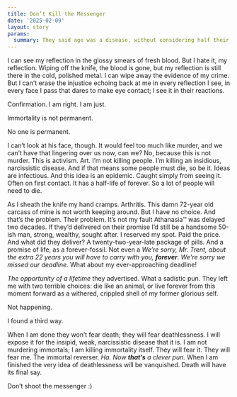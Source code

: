 ```yaml
---
title: Don’t Kill the Messenger
date: '2025-02-09'
layout: story
params:
  summary: They said age was a disease, without considering half their audience was aged past prime. And I bought into it, infected with the insipid idea . . .
---
```


I can see my reflection in the glossy smears of fresh blood. But I hate it, my reflection. Wiping off the knife, the blood is gone, but my reflection is still there in the cold, polished metal. I can wipe away the evidence of my crime. But I can't erase the injustice echoing back at me in every reflection I see, in every face I pass that dares to make eye contact; I see it in their reactions.

Confirmation. I am right. I am just. 

Immortality is not permanent. 

No one is permanent. 

I can’t look at his face, though. It would feel too much like murder, and we can’t have that lingering over us now, can we? No, because this is not murder. This is activism. Art. I’m not killing people. I’m killing an insidious, narcissistic disease. And if that means some people must die, so be it. 
Ideas are infectious. And this idea is an epidemic. Caught simply from seeing it. Often on first contact. It has a half-life of forever. So a lot of people will need to die. 

As I sheath the knife my hand cramps. Arthritis. This damn 72-year old carcass of mine is not worth keeping around. But I have no choice. And that’s the problem. Their problem. It’s not my fault Athanasia™ was delayed two decades. 
If they’d delivered on their promise I’d still be a handsome 50-ish man, strong, wealthy, sought after. I reserved my spot. Paid the price. And what did they deliver? A twenty-two-year-late package of pills. And a promise of life, as a forever-fossil. Not even a _We’re sorry, Mr. Trent, about the extra 22 years you will have to carry with you, **forever**. We're sorry we missed our deadline._ What about my ever-approaching deadline!

_The opportunity of a lifetime_ they advertised. What a sadistic pun. 
They left me with two terrible choices: die like an animal, or live forever from this moment forward as a withered, crippled shell of my former glorious self. 

Not happening. 

I found a third way.

When I am done they won’t fear death; they will fear deathlessness. I will expose it for the insipid, weak, narcissistic disease that it is. I am not murdering immortals; I am killing immortality itself. They will fear it. They will fear me. The immortal reverser. _Ha. Now **that’s** a clever pun._ When I am finished the very idea of deathlessness will be vanquished. Death will have its final say. 

Don’t shoot the messenger :)
